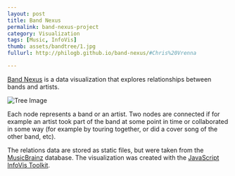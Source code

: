 ```yaml
---
layout: post
title: Band Nexus
permalink: band-nexus-project
category: Visualization
tags: [Music, InfoVis]
thumb: assets/bandtree/1.jpg
fullurl: http://philogb.github.io/band-nexus/#Chris%20Vrenna

---
```


[Band Nexus](http://philogb.github.com/band-nexus) is a data visualization that explores relationships
between bands and artists.

![Tree Image](/assets/bandtree/1.jpg)

Each node represents a band or an artist. Two nodes are connected if for
example an artist took part of the band at some point in time or collaborated in some way
(for example by touring together, or did a cover song of the other band,
etc).

The relations data are stored as static files, but were taken from the
[MusicBrainz](http://musicbrainz.org) database. The visualization was
created with the [JavaScript InfoVis Toolkit](http://thejit.org).

